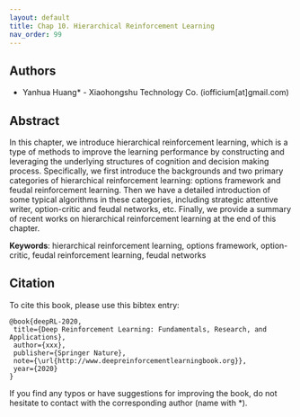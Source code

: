 ```yaml
---
layout: default
title: Chap 10. Hierarchical Reinforcement Learning
nav_order: 99
---
```


## Authors

- Yanhua Huang* - Xiaohongshu Technology Co. (iofficium[at]gmail.com)

## Abstract

In this chapter, we introduce hierarchical reinforcement learning, which is a type of methods to improve the learning performance by constructing and leveraging the underlying structures of cognition and decision making process. Specifically, we first introduce the backgrounds and two primary categories of hierarchical reinforcement learning: options framework and feudal reinforcement learning. Then we have a detailed introduction of some typical algorithms in these categories, including strategic attentive writer, option-critic and feudal networks, etc. Finally, we provide a summary of recent works on hierarchical reinforcement learning at the end of this chapter.

**Keywords**: hierarchical reinforcement learning, options framework, option-critic, feudal reinforcement learning, feudal networks

## Citation

To cite this book, please use this bibtex entry:

```
@book{deepRL-2020,
 title={Deep Reinforcement Learning: Fundamentals, Research, and Applications},
 author={xxx},
 publisher={Springer Nature},
 note={\url{http://www.deepreinforcementlearningbook.org}},
 year={2020}
}
```



If you find any typos or have suggestions for improving the book, do not hesitate to contact with the corresponding author (name with *).